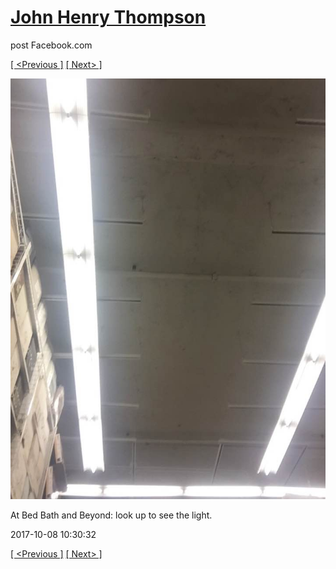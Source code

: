 # [John Henry Thompson](../README.md)
post Facebook.com

[[ <Previous ]](2017-10-13-3.md) [[ Next> ]](2017-10-07-1.md)

[![](../media/2017-10-08/Timeline-Photos-At-Bed-Bath-and-Beyond-look-up-to-see-the-light.jpg)](../README.md)

At Bed Bath and Beyond: look up to see the light.

2017-10-08 10:30:32

[[ <Previous ]](2017-10-13-3.md) [[ Next> ]](2017-10-07-1.md)